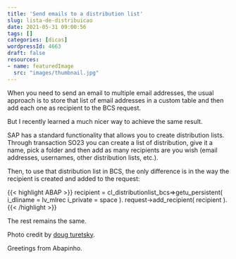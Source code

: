 ```yaml
---
title: 'Send emails to a distribution list'
slug: lista-de-distribuicao
date: 2021-05-31 09:00:56
tags: []
categories: [dicas]
wordpressId: 4663
draft: false
resources:
- name: featuredImage
  src: "images/thumbnail.jpg"
---
```

When you need to send an email to multiple email addresses, the usual approach is to store that list of email addresses in a custom table and then add each one as recipient to the BCS request.

But I recently learned a much nicer way to achieve the same result.

<!--more-->

SAP has a standard functionality that allows you to create distribution lists. Through transaction SO23 you can create a list of distribution, give it a name, pick a folder and then add as many recipients are you wish (email addresses, usernames, other distribution lists, etc.).

Then, to use that distribution list in BCS, the only difference is in the way the recipient is created and added to the request:


{{< highlight ABAP >}}
recipient = cl_distributionlist_bcs=>getu_persistent(
  i_dliname = lv_mlrec
  i_private = space ).
request->add_recipient( recipient ).
{{< /highlight >}}

The rest remains the same.

Photo credit by [doug turetsky][1].

Greetings from Abapinho.

   [1]: https://visualhunt.co/a6/904f753c
